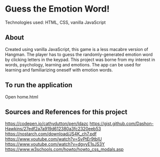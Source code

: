 # Guess the Emotion Word!

Technologies used: HTML, CSS, vanilla JavaScript

## About

Created using vanilla JavaScript, this game is a less macabre version of Hangman. The player has to guess the randomly-generated emotion word by clicking letters in the keypad. This project was borne from my interest in words, psychology, learning and emotions. The app can be used for learning and familiarizing oneself with emotion words.

## To run the application

Open home.html

## Sources and References for this project

https://codepen.io/cathydutton/pen/ldazc
https://gist.github.com/Dashon-Hawkins/27edf2a7a919d612380a3fc2320eeb53
https://nostarch.com/download/JS4K_ch7.pdf
https://www.youtube.com/watch?v=SvPtEr9tblU
https://www.youtube.com/watch?v=dgvyE1sJS3Y
https://www.w3schools.com/howto/howto_css_modals.asp
